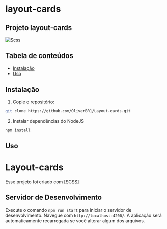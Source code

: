 # layout-cards
## Projeto layout-cards

![Scss](https://skillicons.dev/icons?i=scss)

## Tabela de conteúdos

- [Instalação](#instalação)
- [Uso](#uso)

## Instalação

1. Copie o repositório:

```bash
git clone https://github.com/OliverBR1/Layout-cards.git
```

2. Instalar dependências do NodeJS
```
npm install
```

## Uso

# Layout-cards
Esse projeto foi criado com [SCSS]

## Servidor de Desenvolvimento

Execute o comando `npm run start` para iniciar o servidor de desenvolvimento. Navegue com `http://localhost:4200/`. A aplicação será automaticamente recarregada se você alterar algum dos arquivos.
